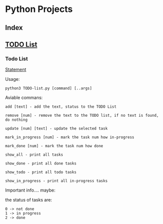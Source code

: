 # Python Projects

## Index

## [TODO List](https://github.com/RyuDMC/Python_Roadmap?tab=readme-ov-file#todo-list)

### Todo List
[Statement](https://roadmap.sh/projects/task-tracker)

Usage: 
    
    python3 TODO-list.py [command] [..args]      


Aviable commans:
    
    add [text] - add the text, status to the TODO List
    
    remove [num] - remove the text to the TODO list, if no text is found, do nothing
    
    update [num] [text] - update the selected task
    
    mark_in_progress [num] - mark the task num how in-progress
    
    mark_done [num] - mark the task num how done
    
    show_all - print all tasks
    
    show_done - print all done tasks
    
    show_todo - print all todo tasks
    
    show_in_progress - print all in-progress tasks

Important info.... maybe:
  
  the status of tasks are: 
    
    0 -> not done
    1 -> in progress
    2 -> done